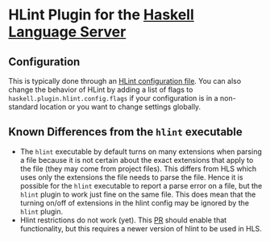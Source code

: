 # HLint Plugin for the [Haskell Language Server](https://github.com/haskell/haskell-language-server#readme)

## Configuration

This is typically done through an [HLint configuration file](https://github.com/ndmitchell/hlint#customizing-the-hints).
You can also change the behavior of HLint by adding a list of flags to `haskell.plugin.hlint.config.flags`
if your configuration is in a non-standard location or you want to change settings globally.

## Known Differences from the `hlint` executable

- The `hlint` executable by default turns on many extensions when parsing a file because it is not certain about the exact extensions that apply to the file (they may come from project files). This differs from HLS which uses only the extensions the file needs to parse the file. Hence it is possible for the `hlint` executable to report a parse error on a file, but the `hlint` plugin to work just fine on the same file. This does mean that the turning on/off of extensions in the hlint config may be ignored by the `hlint` plugin.
- Hlint restrictions do not work (yet). This [PR](https://github.com/ndmitchell/hlint/pull/1340) should enable that functionality, but this requires a newer version of hlint to be used in HLS.


